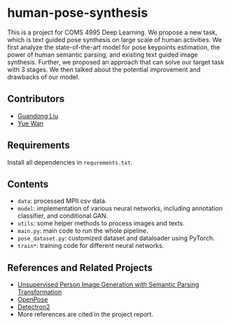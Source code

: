 # human-pose-synthesis
This is a project for COMS 4995 Deep Learning. We propose a new task, which is text guided pose synthesis on large scale of human activities. We first analyze the state-of-the-art model for pose keypoints estimation, the power of human semantic parsing, and existing text guided image synthesis. Further, we proposed an approach that can solve our target task with 3 stages. We then talked about the potential improvement and drawbacks of our model.

## Contributors
* [Guandong Liu](https://github.com/NarakuF)
* [Yue Wan](https://github.com/yuewan2)

## Requirements
Install all dependencies in `requrements.txt`.

## Contents
* `data`: processed MPII csv data.
* `model`: implementation of various neural networks, including annotation classifier, and conditional GAN.
* `utils`: some helper methods to process images and texts.
* `main.py`: main code to run the whole pipeline.
* `pose_dataset.py`: customized dataset and dataloader using PyTorch.
* `train*`: training code for different neural networks.

## References and Related Projects
* [Unsupervised Person Image Generation with Semantic Parsing Transformation](<https://github.com/SijieSong/person_generation_spt>)
* [OpenPose](<https://github.com/CMU-Perceptual-Computing-Lab/openpose>)
* [Detectron2](<https://github.com/facebookresearch/detectron2>)
* More references are cited in the project report.